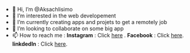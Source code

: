 - 👋 Hi, I’m @Aksachlisimo
- 👀 I’m interested in the web developement 
- 🌱 I’m currently creating apps and projets to get a remotely job
- 💞️ I’m looking to collaborate on some big app
- 📫 How to reach me :
**Instagram** : Click [here](https://www.instagram.com/simo_aksachli/) . 
**Facebook** : Click [here](https://www.facebook.com/aksachliisimo/).
**linkdedIn** : Click [here](https://www.linkedin.com/in/mohamed-mouhimine-4937ab227/).

<!---
Aksachlisimo/Aksachlisimo is a ✨ special ✨ repository because its `README.md` (this file) appears on your GitHub profile.
You can click the Preview link to take a look at your changes.
--->
